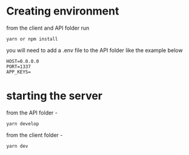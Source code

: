 # Creating environment

from the client and API folder run 
```
yarn or npm install
```

you will need to add a .env file to the API folder like the example below
```
HOST=0.0.0.0
PORT=1337
APP_KEYS=
```

# starting the server

from the API folder - 

```
yarn develop
```

from the client folder - 

```
yarn dev
```

